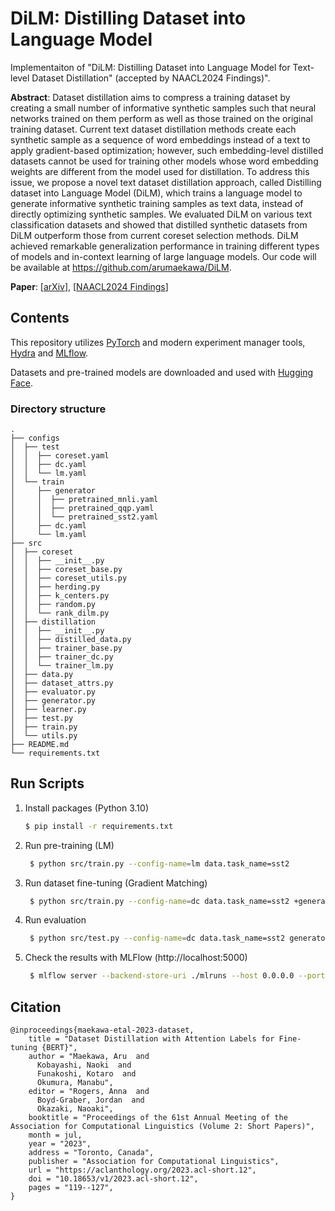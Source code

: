 # DiLM: Distilling Dataset into Language Model

Implementaiton of "DiLM: Distilling Dataset into Language Model for Text-level Dataset Distillation" (accepted by NAACL2024 Findings)".

**Abstract**: Dataset distillation aims to compress a training dataset by creating a small number of informative synthetic samples such that neural networks trained on them perform as well as those trained on the original training dataset. Current text dataset distillation methods create each synthetic sample as a sequence of word embeddings instead of a text to apply gradient-based optimization; however, such embedding-level distilled datasets cannot be used for training other models whose word embedding weights are different from the model used for distillation. To address this issue, we propose a novel text dataset distillation approach, called Distilling dataset into Language Model (DiLM), which trains a language model to generate informative synthetic training samples as text data, instead of directly optimizing synthetic samples. We evaluated DiLM on various text classification datasets and showed that distilled synthetic datasets from DiLM outperform those from current coreset selection methods. DiLM achieved remarkable generalization performance in training different types of models and in-context learning of large language models. Our code will be available at https://github.com/arumaekawa/DiLM.

**Paper**: [[arXiv](https://arxiv.org/abs/2404.00264)], [[NAACL2024 Findings](https://aclanthology.org/2023.acl-short.12/)]

## Contents

This repository utilizes [PyTorch](https://pytorch.org/) and modern experiment manager tools, [Hydra](https://hydra.cc/) and [MLflow](https://www.mlflow.org/).

Datasets and pre-trained models are downloaded and used with [Hugging Face](https://huggingface.co/).

### Directory structure

```
.
├── configs
│  ├── test
│  │  ├── coreset.yaml
│  │  ├── dc.yaml
│  │  └── lm.yaml
│  └── train
│     ├── generator
│     │  ├── pretrained_mnli.yaml
│     │  ├── pretrained_qqp.yaml
│     │  └── pretrained_sst2.yaml
│     ├── dc.yaml
│     └── lm.yaml
├── src
│  ├── coreset
│  │  ├── __init__.py
│  │  ├── coreset_base.py
│  │  ├── coreset_utils.py
│  │  ├── herding.py
│  │  ├── k_centers.py
│  │  ├── random.py
│  │  └── rank_dilm.py
│  ├── distillation
│  │  ├── __init__.py
│  │  ├── distilled_data.py
│  │  ├── trainer_base.py
│  │  ├── trainer_dc.py
│  │  └── trainer_lm.py
│  ├── data.py
│  ├── dataset_attrs.py
│  ├── evaluator.py
│  ├── generator.py
│  ├── learner.py
│  ├── test.py
│  ├── train.py
│  └── utils.py
├── README.md
└── requirements.txt
```

## Run Scripts

1. Install packages (Python 3.10)

   ```bash
   $ pip install -r requirements.txt
   ```

2. Run pre-training (LM)

   ```bash
    $ python src/train.py --config-name=lm data.task_name=sst2
   ```

3. Run dataset fine-tuning (Gradient Matching)

   ```bash
    $ python src/train.py --config-name=dc data.task_name=sst2 +generator=pretrained_sst2
   ```

4. Run evaluation

   ```bash
    $ python src/test.py --config-name=dc data.task_name=sst2 generator.pretrained_model_dir=path/to/pretrained_model_dir
   ```

5. Check the results with MLFlow (http://localhost:5000)

   ```bash
    $ mlflow server --backend-store-uri ./mlruns --host 0.0.0.0 --port 5000
   ```

## Citation

```
@inproceedings{maekawa-etal-2023-dataset,
    title = "Dataset Distillation with Attention Labels for Fine-tuning {BERT}",
    author = "Maekawa, Aru  and
      Kobayashi, Naoki  and
      Funakoshi, Kotaro  and
      Okumura, Manabu",
    editor = "Rogers, Anna  and
      Boyd-Graber, Jordan  and
      Okazaki, Naoaki",
    booktitle = "Proceedings of the 61st Annual Meeting of the Association for Computational Linguistics (Volume 2: Short Papers)",
    month = jul,
    year = "2023",
    address = "Toronto, Canada",
    publisher = "Association for Computational Linguistics",
    url = "https://aclanthology.org/2023.acl-short.12",
    doi = "10.18653/v1/2023.acl-short.12",
    pages = "119--127",
}
```

